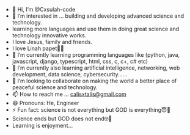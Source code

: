 - 👋 Hi, I’m @Cxsulah-code
- 👀 I’m interested in ... building and developing advanced science and technology.
- learning more languages and use them in doing great science and technology innovative works.
- I love Jesus, family and friends.
- I love Linah papet💖💯  
- 🌱 I’m currently learning programming languages like (python, java, javascript, django, typescript, html, css, c, c+, c# etc)
- 🌱 I’m currently also learning artificial intelligence, networking, web development, data science, cybersecurity......
- 💞️ I’m looking to collaborate on making the world a better place of peaceful science and technology.
- 📫 How to reach me ... calisxtalis@gmail.com
- 😄 Pronouns: He, Engineer
- ⚡ Fun fact: science is not everything but GOD is everything😇💯
- Science ends but GOD does not end🤓💯
- Learning is enjoyment...

<!---
Cxsulah-code/Cxsulah-code is a ✨ special ✨ repository because its `README.md` (this file) appears on your GitHub profile.
You can click the Preview link to take a look at your changes.
--->
